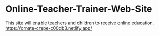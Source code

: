 # Online-Teacher-Trainer-Web-Site
This site will enable teachers and children to receive online education.
https://ornate-crepe-c00db3.netlify.app/
